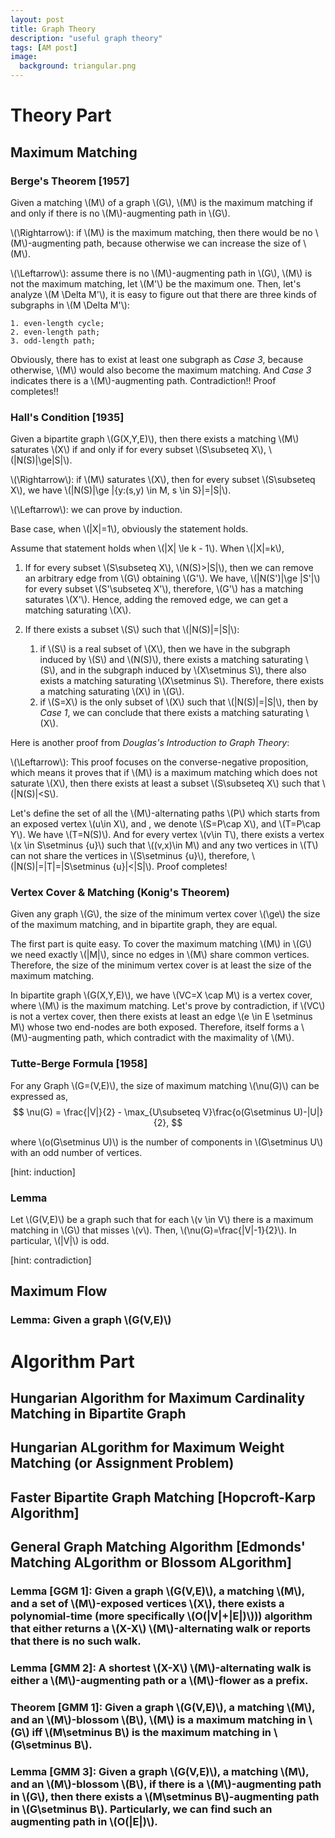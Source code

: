 ```yaml
---
layout: post
title: Graph Theory
description: "useful graph theory"
tags: [AM post]
image:
  background: triangular.png
---
```


# Theory Part

## Maximum Matching

### Berge's Theorem [1957]
Given a matching \\(M\\) of a graph \\(G\\), \\(M\\) is the maximum matching if and only if there is no \\(M\\)-augmenting path in \\(G\\).

\\(\Rightarrow\\): if \\(M\\) is the maximum matching, then there would be no \\(M\\)-augmenting path, because otherwise we can increase the size of \\(M\\).

\\(\Leftarrow\\): assume there is no \\(M\\)-augmenting path in \\(G\\), \\(M\\) is not the maximum matching, let \\(M'\\) be the maximum one. Then, let's analyze \\(M \Delta M'\\), it is easy to figure out that there are three kinds of subgraphs in \\(M \Delta M'\\):

    1. even-length cycle;
    2. even-length path;
    3. odd-length path;

Obviously, there has to exist at least one subgraph as _Case 3_, because otherwise, \\(M\\) would also become the maximum matching. And _Case 3_ indicates there is a \\(M\\)-augmenting path. Contradiction!! Proof completes!!

### Hall's Condition [1935]
Given a bipartite graph \\(G(X,Y,E)\\), then there exists a matching \\(M\\) saturates \\(X\\) if and only if for every subset \\(S\subseteq X\\), \\(|N(S)|\ge|S|\\).

\\(\Rightarrow\\): if \\(M\\) saturates \\(X\\), then for every subset \\(S\subseteq X\\), we have \\(|N(S)|\ge |\{y:(s,y) \in M, s \in S\}|=|S|\\).

\\(\Leftarrow\\): we can prove by induction. 

Base case, when \\(|X|=1\\), obviously the statement holds.

Assume that statement holds when \\(|X| \le k - 1\\). When \\(|X|=k\\),

1. If for every subset \\(S\subseteq X\\), \\(N(S)>|S|\\), then we can remove an arbitrary edge from \\(G\\) obtaining \\(G'\\). We have, \\(|N(S')|\ge |S'|\\) for every subset \\(S'\subseteq X'\\), therefore, \\(G'\\) has a matching saturates \\(X'\\). Hence, adding the removed edge, we can get a matching saturating \\(X\\).
2. If there exists a subset \\(S\\) such that \\(|N(S)|=|S|\\): 

    1) if \\(S\\) is a real subset of \\(X\\), then we have in the subgraph induced by \\(S\\) and \\(N(S)\\), there exists a matching saturating \\(S\\), and in the subgraph induced by \\(X\setminus S\\), there also exists a matching saturating \\(X\setminus S\\). Therefore, there exists a matching saturating \\(X\\) in \\(G\\). 
    2) if \\(S=X\\) is the only subset of \\(X\\) such that \\(|N(S)|=|S|\\), then by _Case 1_, we can conclude that there exists a matching saturating \\(X\\).


Here is another proof from _Douglas's Introduction to Graph Theory_:

\\(\Leftarrow\\): This proof focuses on the converse-negative proposition, which means it proves that if \\(M\\) is a maximum matching which does not saturate \\(X\\), then there exists at least a subset \\(S\subseteq X\\) such that \\(|N(S)|<S\\).

Let's define the set of all the \\(M\\)-alternating paths \\(P\\) which starts from an exposed vertex \\(u\in X\\), and , we denote \\(S=P\cap X\\), and \\(T=P\cap Y\\). We have \\(T=N(S)\\). And for every vertex \\(v\in T\\), there exists a vertex \\(x \in S\setminus \{u\}\\) such that \\((v,x)\in M\\) and any two vertices in \\(T\\) can not share the vertices in \\(S\setminus \{u\}\\), therefore, \\(|N(S)|=|T|=|S\setminus \{u\}|<|S|\\). Proof completes!

### Vertex Cover & Matching (Konig's Theorem)
Given any graph \\(G\\), the size of the minimum vertex cover \\(\ge\\) the size of the maximum matching, and in bipartite graph, they are equal.

The first part is quite easy. To cover the maximum matching \\(M\\) in \\(G\\) we need exactly \\(|M|\\), since no edges in \\(M\\) share common vertices. Therefore, the size of the minimum vertex cover is at least the size of the maximum matching.

In bipartite graph \\(G(X,Y,E)\\), we have \\(VC=X \cap M\\) is a vertex  cover, where \\(M\\) is the maximum matching. Let's prove by contradiction, if \\(VC\\) is not a vertex cover, then there exists at least an edge \\(e \in E \setminus M\\) whose two end-nodes are both exposed. Therefore, itself forms a \\(M\\)-augmenting path, which contradict with the maximality of \\(M\\).


### Tutte-Berge Formula [1958]
For any Graph \\(G=(V,E)\\), the size of maximum matching \\(\nu(G)\\) can be expressed as,
$$
\nu(G) = \frac{|V|}{2} - \max_{U\subseteq V}\frac{o(G\setminus U)-|U|}{2},
$$

where \\(o(G\setminus U)\\) is the number of components in \\(G\setminus U\\) with an odd number of vertices.

[hint: induction]

### Lemma 
Let \\(G(V,E)\\) be a graph such that for each \\(v \in V\\) there is a maximum matching in \\(G\\) that misses \\(v\\). Then, \\(\nu(G)=\frac{|V|-1}{2}\\). In particular, \\(|V|\\) is odd. 

[hint: contradiction]  


## Maximum Flow

### Lemma: Given a graph \\(G(V,E)\\)
    
# Algorithm Part

## Hungarian Algorithm for Maximum Cardinality Matching in Bipartite Graph

## Hungarian ALgorithm for Maximum Weight Matching (or Assignment Problem)

## Faster Bipartite Graph Matching [Hopcroft-Karp Algorithm]

## General Graph Matching Algorithm [Edmonds' Matching ALgorithm or Blossom ALgorithm]

### Lemma [GGM 1]: Given a graph \\(G(V,E)\\), a matching \\(M\\), and a set of \\(M\\)-exposed vertices \\(X\\), there exists a polynomial-time (more specifically \\(O(|V|+|E|)\\))) algorithm that either returns a \\(X-X\\) \\(M\\)-alternating walk or reports that there is no such walk.

### Lemma [GMM 2]: A shortest \\(X-X\\) \\(M\\)-alternating walk is either a \\(M\\)-augmenting path or a \\(M\\)-flower as a prefix.

### Theorem [GMM 1]: Given a graph \\(G(V,E)\\), a matching \\(M\\),  and an \\(M\\)-blossom \\(B\\), \\(M\\) is a maximum matching in \\(G\\) **iff** \\(M\setminus B\\) is the maximum matching in \\(G\setminus B\\).

### Lemma [GMM 3]: Given a graph \\(G(V,E)\\), a matching \\(M\\),  and an \\(M\\)-blossom \\(B\\), if there is a \\(M\\)-augmenting path in \\(G\\), then there exists a \\(M\setminus B\\)-augmenting path in \\(G\setminus B\\). Particularly, we can find such an augmenting path in \\(O(|E|)\\). 





  


